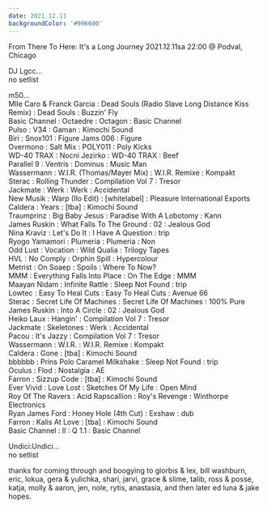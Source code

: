 ```yaml
---
date: 2021.12.11
backgroundColor: '#996600'
---
```


From There To Here: It's a Long Journey 2021.12.11sa 22:00 @ Podval, Chicago  

DJ Lgcc...  
no setlist  

m50...  
Mlle Caro & Franck Garcia : Dead Souls (Radio Slave Long Distance Kiss Remix) : Dead Souls : Buzzin' Fly  
Basic Channel : Octaedre : Octagon : Basic Channel  
Pulso : V34 : Gaman : Kimochi Sound  
Biri : Snox101 : Figure Jams 006 : Figure  
Overmono : Salt Mix : POLY011 : Poly Kicks  
WD-40 TRAX : Nocni Jezirko : WD-40 TRAX : Beef  
Parallel 9 : Ventris : Dominus : Music Man  
Wassermann : W.I.R. (Thomas/Mayer Mix) : W.I.R. Remixe : Kompakt  
Sterac : Rolling Thunder : Compilation Vol 7 : Tresor  
Jackmate : Werk : Werk : Accidental  
New Musik : Warp (Ilo Edit) : \[whitelabel\] : Pleasure International Exports  
Caldera : Years : \[tba\] : Kimochi Sound  
Traumprinz : Big Baby Jesus : Paradise With A Lobotomy : Kann  
James Ruskin : What Falls To The Ground : 02 : Jealous God  
Nina Kraviz : Let's Do It : I Have A Question : trip  
Ryogo Yamamori : Plumeria : Plumeria : Non  
Odd Lust : Vocation : Wild Qualia : Trilogy Tapes  
HVL : No Comply : Orphin Spill : Hypercolour  
Metrist : On Soaep : Spoils : Where To Now?  
MMM : Everything Falls Into Place : On The Edge : MMM  
Maayan Nidam : Infinite Rattle : Sleep Not Found : trip  
Lowtec : Easy To Heal Cuts : Easy To Heal Cuts : Avenue 66  
Sterac : Secret Life Of Machines : Secret Life Of Machines : 100% Pure  
James Ruskin : Into A Circle : 02 : Jealous God  
Heiko Laux : Hangin' : Compilation Vol 7 : Tresor  
Jackmate : Skeletones : Werk : Accidental  
Pacou : It's Jazzy : Compilation Vol 7 : Tresor  
Wassermann : W.I.R. : W.I.R. Remixe : Kompakt  
Caldera : Gone : \[tba\] : Kimochi Sound  
bbbbbb : Prins Polo Caramel Milkshake : Sleep Not Found : trip  
Oculus : Flod : Nostalgia : AE  
Farron : Sizzup Code : \[tba\] : Kimochi Sound  
Ever Vivid : Love Lost : Sketches Of My Life : Open Mind  
Roy Of The Ravers : Acid Rapscallion : Roy's Revenge : Winthorpe Electronics  
Ryan James Ford : Honey Hole (4th Cut) : Exshaw : dub  
Farron : Kalis At Love : \[tba\] : Kimochi Sound  
Basic Channel : II : Q 1.1 : Basic Channel  

Undici:Undici...  
no setlist  

thanks for coming through and boogying to glorbis & lex, bill washburn, eric, lokua, gera & yulichka, shari, jarvi, grace & slime, talib, ross & posse, katja, molly & aaron, jen, nole, rytis, anastasia, and then later ed luna & jake hopes.
